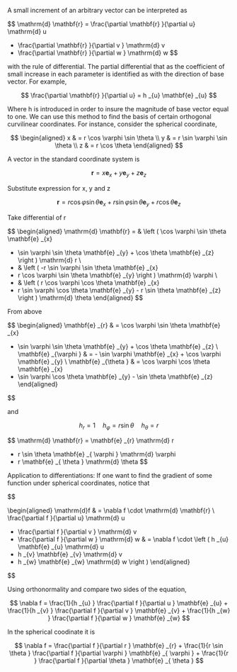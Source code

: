 <script type="text/x-mathjax-config">
    MathJax.Hub.Config({
      tex2jax: {
        skipTags: ['script', 'noscript', 'style', 'textarea', 'pre'],
        inlineMath: [['$','$']]
      }
    });
  </script>
  <script src="https://cdnjs.cloudflare.com/ajax/libs/mathjax/2.7.7/MathJax.js?config=TeX-MML-AM_CHTML"></script> 

A small increment of an arbitrary vector can be interpreted as 

$$
\mathrm{d} \mathbf{r}  = \frac{\partial \mathbf{r} }{\partial u}  \mathrm{d} u
+ \frac{\partial \mathbf{r} }{\partial v }  \mathrm{d} v
+ \frac{\partial \mathbf{r} }{\partial w }  \mathrm{d} w
$$

with the rule of differential. The partial differential that as the coefficient of small increase in each parameter is identified as with the direction of base vector. For example, 

$$
\frac{\partial \mathbf{r} }{\partial u} = h _{u} \mathbf{e} _{u} 
$$

Where h is introduced in order to insure the magnitude of base vector equal to one. 
We can use this method to find the basis of certain orthogonal curvilinear coordinates. For instance, consider the spherical coordinate,

$$
\begin{aligned}
x & = r \cos \varphi \sin \theta \\
y & = r \sin \varphi \sin \theta \\
z & = r \cos \theta 
\end{aligned}
$$

A vector in the standard coordinate system is

$$
\mathbf{r}  = x \mathbf{e} _{x} + y \mathbf{e} _{y} + z \mathbf{e} _{z} 
$$

Substitute expression for x, y and z

$$
\mathbf{r}  = r \cos \varphi \sin \theta \mathbf{e} _{x} + r \sin \varphi \sin \theta \mathbf{e} _{y} + r \cos \theta \mathbf{e} _{z} 
$$

Take differential of r

$$
\begin{aligned}
\mathrm{d} \mathbf{r} = & \left ( \cos \varphi \sin \theta \mathbf{e} _{x} 
+ \sin \varphi \sin \theta \mathbf{e} _{y} + \cos \theta \mathbf{e} _{z}  \right ) \mathrm{d} r \\
+ & \left ( -r \sin \varphi \sin \theta \mathbf{e} _{x} 
+ r \cos \varphi \sin \theta \mathbf{e} _{y}  \right ) \mathrm{d} \varphi \\
+ & \left ( r \cos \varphi \cos \theta \mathbf{e} _{x} 
+ r \sin \varphi \cos \theta \mathbf{e} _{y} - r \sin \theta \mathbf{e} _{z}  \right ) \mathrm{d} \theta
\end{aligned}
$$

From above

$$
\begin{aligned}
\mathbf{e} _{r} & = \cos \varphi \sin \theta \mathbf{e} _{x} 
+ \sin \varphi \sin \theta \mathbf{e} _{y} + \cos \theta \mathbf{e} _{z} \\
\mathbf{e} _{\varphi } & = - \sin \varphi \mathbf{e} _{x} + \cos \varphi \mathbf{e} _{y} \\
\mathbf{e} _{\theta } & = \cos \varphi \cos \theta \mathbf{e} _{x} 
+ \sin \varphi \cos \theta \mathbf{e} _{y} - \sin \theta \mathbf{e} _{z} 
 \end{aligned}
 
$$

and 

$$
h _{r} = 1 \quad h _{ \varphi } = r \sin \theta \quad h _{ \theta } = r
$$

$$
 \mathrm{d} \mathbf{r} = \mathbf{e} _{r} \mathrm{d} r 
+ r \sin \theta \mathbf{e} _{ \varphi } \mathrm{d} \varphi 
+ r \mathbf{e} _{ \theta } \mathrm{d} \theta
$$

Application to differentiations: If one want to find the gradient of some function under spherical coordinates, notice that 

$$

\begin{aligned}
\mathrm{d}f & = \nabla f \cdot \mathrm{d} \mathbf{r} \\
\frac{\partial f }{\partial u}  \mathrm{d} u
+ \frac{\partial f }{\partial v }  \mathrm{d} v
+ \frac{\partial f }{\partial w }  \mathrm{d} w & = \nabla f 
\cdot \left ( h _{u} \mathbf{e} _{u} \mathrm{d} u
+ h _{v} \mathbf{e} _{v} \mathrm{d} v
+ h _{w} \mathbf{e} _{w} \mathrm{d} w \right ) 
\end{aligned}

$$

Using orthonormality and compare two sides of the equation, 

$$
\nabla f = \frac{1}{h _{u} } \frac{\partial f }{\partial u } \mathbf{e} _{u} +
\frac{1}{h _{v} } \frac{\partial f }{\partial v } \mathbf{e} _{v} +
\frac{1}{h _{w} } \frac{\partial f }{\partial w } \mathbf{e} _{w}
$$

In the spherical coodinate it is

$$
\nabla f = \frac{\partial f }{\partial r } \mathbf{e} _{r} +
\frac{1}{r \sin \theta } \frac{\partial f }{\partial \varphi } \mathbf{e} _{ \varphi } +
\frac{1}{r } \frac{\partial f }{\partial \theta } \mathbf{e} _{ \theta }
$$